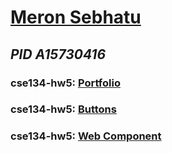 # [Meron Sebhatu](https://github.com/AdulisL)
## *PID A15730416*
### cse134-hw5: [Portfolio](https://visionary-manatee-047aaa.netlify.app/)
### cse134-hw5: [Buttons](https://visionary-manatee-047aaa.netlify.app/methodtest.html)
### cse134-hw5: [Web Component](https://visionary-manatee-047aaa.netlify.app/webcomponent.html)
